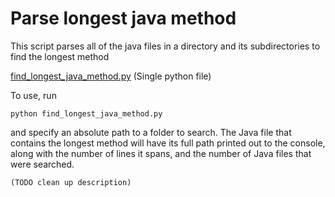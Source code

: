 # Parse longest java method

This script parses all of the java files in a directory and its subdirectories
to find the longest method

[find_longest_java_method.py](https://github.com/devedge/Scripts/blob/master/Parse%20longest%20java%20method/find_longest_java_method.py) (Single python file)

To use, run 

`python find_longest_java_method.py` 

and specify an absolute path to a folder to search. The Java file that contains the longest method will have its full path printed out to the console, along with the number of lines it spans, and the number of Java files that were searched.


`(TODO clean up description)`